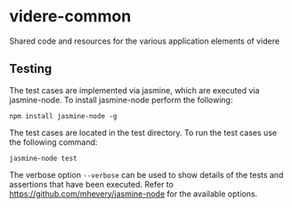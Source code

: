 videre-common
=============

Shared code and resources for the various application elements of videre

Testing
-------

The test cases are implemented via jasmine, which are executed via jasmine-node. To install jasmine-node perform the following:

    npm install jasmine-node -g

The test cases are located in the test directory. To run the test cases use the following command:

    jasmine-node test

The verbose option `--verbose` can be used to show details of the tests and assertions that have been executed. Refer to https://github.com/mhevery/jasmine-node for the available options.
